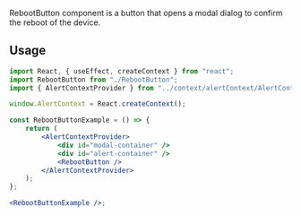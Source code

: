 RebootButton component is a button that opens a modal dialog to confirm the
reboot of the device.

## Usage

```jsx
import React, { useEffect, createContext } from "react";
import RebootButton from "./RebootButton";
import { AlertContextProvider } from "../context/alertContext/AlertContext";

window.AlertContext = React.createContext();

const RebootButtonExample = () => {
    return (
        <AlertContextProvider>
            <div id="modal-container" />
            <div id="alert-container" />
            <RebootButton />
        </AlertContextProvider>
    );
};

<RebootButtonExample />;
```

